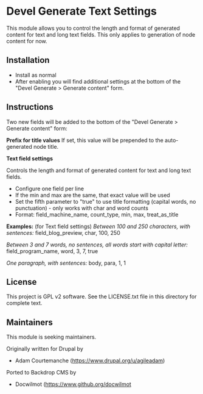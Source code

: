 Devel Generate Text Settings
============================

This module allows you to control the length and format of generated content
for text and long text fields. This only applies to generation of node content
for now.



Installation
------------

- Install as normal
- After enabling you will find additional settings at the bottom of the
"Devel Generate > Generate content" form.

Instructions
------------

Two new fields will be added to the bottom of the 
"Devel Generate > Generate content" form:

**Prefix for title values**
If set, this value will be prepended to the auto-generated node title.

**Text field settings**

Controls the length and format of generated content for text and long text fields.
- Configure one field per line
- If the min and max are the same, that exact value will be used
- Set the fifth parameter to "true" to use title formatting (capital words, no punctuation) - only works with char and word counts
- Format: field_machine_name, count_type, min, max, treat_as_title

**Examples:** (for Text field settings)
*Between 100 and 250 characters, with sentences:*
field_blog_preview, char, 100, 250

*Between 3 and 7 words, no sentences, all words start with capital letter:*
field_program_name, word, 3, 7, true

*One paragraph, with sentences:*
body, para, 1, 1


License
-------

This project is GPL v2 software. See the LICENSE.txt file in this directory for
complete text.

Maintainers
-----------

This module is seeking maintainers.

Originally written for Drupal by

- Adam Courtemanche (https://www.drupal.org/u/agileadam)

Ported to Backdrop CMS by

- Docwilmot (https://www.github.org/docwilmot